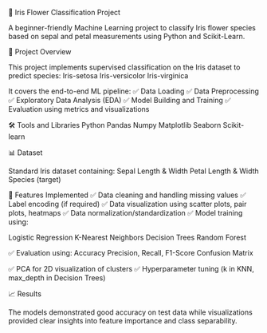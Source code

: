 
🌸 Iris Flower Classification Project

 A beginner-friendly Machine Learning project to classify Iris flower species based on sepal and petal measurements using Python and Scikit-Learn.


📌 Project Overview

This project implements supervised classification on the Iris dataset to predict species:
Iris-setosa
Iris-versicolor
Iris-virginica


It covers the end-to-end ML pipeline: ✅ Data Loading
✅ Data Preprocessing
✅ Exploratory Data Analysis (EDA)
✅ Model Building and Training
✅ Evaluation using metrics and visualizations

🛠️ Tools and Libraries
Python
Pandas
Numpy
Matplotlib
Seaborn
Scikit-learn

📊 Dataset

Standard Iris dataset containing:
Sepal Length & Width
Petal Length & Width
Species (target)

🚀 Features Implemented
✅ Data cleaning and handling missing values
✅ Label encoding (if required)
✅ Data visualization using scatter plots, pair plots, heatmaps
✅ Data normalization/standardization
✅ Model training using:

Logistic Regression
K-Nearest Neighbors
Decision Trees
Random Forest

✅ Evaluation using:
Accuracy
Precision, Recall, F1-Score
Confusion Matrix

✅ PCA for 2D visualization of clusters
✅ Hyperparameter tuning (k in KNN, max_depth in Decision Trees)

📈 Results

The models demonstrated good accuracy on test data while visualizations provided clear insights into feature importance and class separability.


